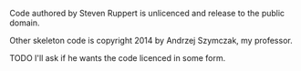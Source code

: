 Code authored by Steven Ruppert is unlicenced and release to the public domain.

Other skeleton code is copyright 2014 by Andrzej Szymczak, my professor.

TODO I'll ask if he wants the code licenced in some form.